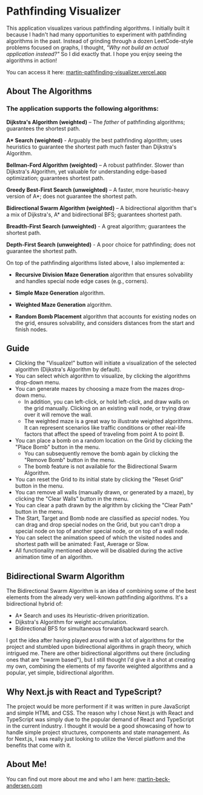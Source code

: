 # Pathfinding Visualizer

This application visualizes various pathfinding algorithms. I initially built it because I hadn't had many opportunities to experiment with pathfinding algorithms in the past. Instead of grinding through a dozen LeetCode-style problems focused on graphs, I thought, _"Why not build an actual application instead?"_ So I did exactly that. I hope you enjoy seeing the algorithms in action!

You can access it here: [martin-pathfinding-visualizer.vercel.app](https://martin-pathfinding-visualizer.vercel.app/)

## About The Algorithms

### The application supports the following algorithms:

**Dijkstra's Algorithm (weighted)** – The _father_ of pathfinding algorithms; guarantees the shortest path.

**A\* Search (weighted)** - Arguably the best pathfinding algorithm; uses heuristics to guarantee the shortest path much faster than Dijkstra's Algorithm.

**Bellman-Ford Algorithm (weighted)** – A robust pathfinder. Slower than Dijkstra's Algorithm, yet valuable for understanding edge-based optimization; guarantees shortest path.

**Greedy Best-First Search (unweighted)** – A faster, more heuristic-heavy version of A\*; does not guarantee the shortest path.

**Bidirectional Swarm Algorithm (weighted)** – A bidirectional algorithm that's a mix of Dijkstra's, A* and bidirectional BFS; guarantees shortest path.

**Breadth-First Search (unweighted)** - A great algorithm; guarantees the shortest path.

**Depth-First Search (unweighted)** - A poor choice for pathfinding; does not guarantee the shortest path.

On top of the pathfinding algorithms listed above, I also implemented a:

- **Recursive Division Maze Generation** algorithm that ensures solvability and handles special node edge cases (e.g., corners).

- **Simple Maze Generation** algorithm.

- **Weighted Maze Generation** algorithm.

- **Random Bomb Placement** algorithm that accounts for existing nodes on the grid, ensures solvability, and considers distances from the start and finish nodes.

## Guide

- Clicking the "Visualize!" button will initiate a visualization of the selected algorithm (Dijkstra's Algorithm by default).
- You can select which algorithm to visualize, by clicking the algorithms drop-down menu.
- You can generate mazes by choosing a maze from the mazes drop-down menu.
  - In addition, you can left-click, or hold left-click, and draw walls on the grid manually. Clicking on an existing wall node, or trying draw over it will remove the wall.
  - The weighted maze is a great way to illustrate weighted algorithms. It can represent scenarios like traffic conditions or other real-life factors that affect the speed of traveling from point A to point B.
- You can place a bomb on a random location on the Grid by clicking the "Place Bomb" button in the menu.
  - You can subsequently remove the bomb again by clicking the "Remove Bomb" button in the menu.
  - The bomb feature is not available for the Bidirectional Swarm Algorithm.
- You can reset the Grid to its initial state by clicking the "Reset Grid" button in the menu.
- You can remove all walls (manually drawn, or generated by a maze), by clicking the "Clear Walls" button in the menu.
- You can clear a path drawn by the algrithm by clicking the "Clear Path" button in the menu.
- The Start, Target and Bomb node are classified as _special_ nodes.
  You can drag and drop special nodes on the Grid, but you can't drop a special node on top of another special node, or on top of a wall node.
- You can select the animation speed of which the visited nodes and shortest path will be animated: Fast, Average or Slow.
- All functionality mentioned above will be disabled during the active animation time of an algorithm.

## Bidirectional Swarm Algorithm

The Bidirectional Swarm Algorithm is an idea of combining some of the best elements from the already very well-known pathfinding algorithms. It's a bidirectional hybrid of: 
- A* Search and uses its Heuristic-driven prioritization.
- Dijkstra's Algorithm for weight accumulation.
- Bidirectional BFS for simultaneous forward/backward search.

I got the idea after having played around with a lot of algorithms for the project and stumbled upon bidirectional algorithms in graph theory, which intrigued me. There are other bidirectional algorithms out there (including ones that are "swarm based"), but I still thought I'd give it a shot at creating my own, combining the elements of my favorite weighted algorithms and a popular, yet simple, bidirectional algorithm.

## Why Next.js with React and TypeScript?

The project would be more performent if it was written in pure JavaScript and simple HTML and CSS. The reason why I chose Next.js with React and TypeScript was simply due to the popular demand of React and TypeScript in the current industry. I thought it would be a good showcasing of how to handle simple project structures, components and state management. As for Next.js, I was really just looking to utilize the Vercel platform and the benefits that come with it.

## About Me!

You can find out more about me and who I am here: [martin-beck-andersen.com](https://www.martin-beck-andersen.com/)
